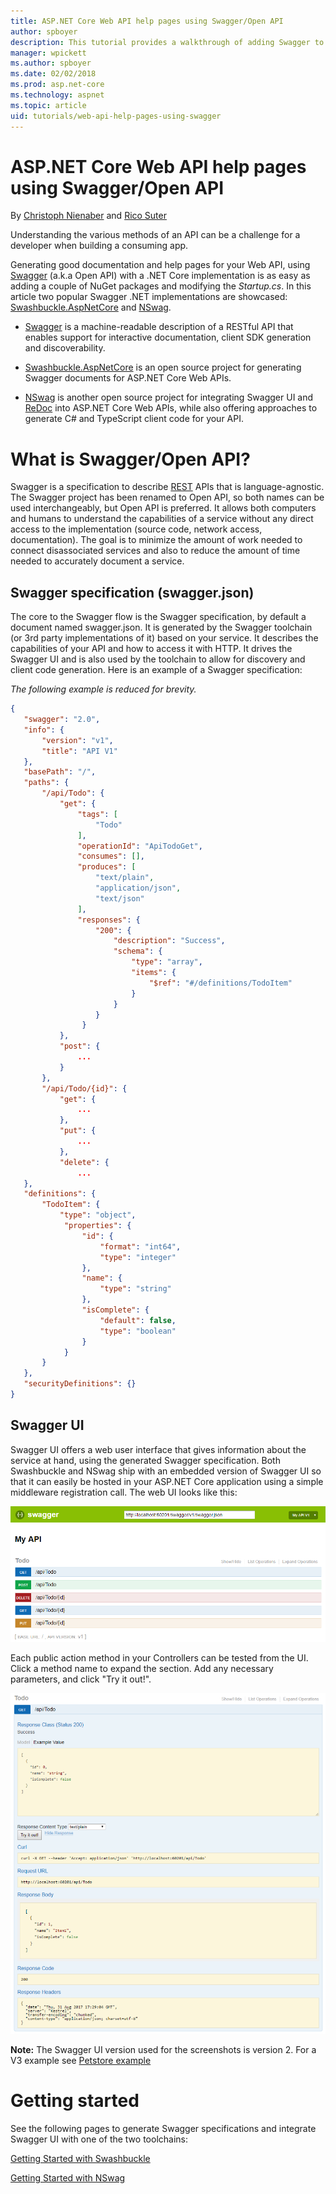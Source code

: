 ```yaml
---
title: ASP.NET Core Web API help pages using Swagger/Open API
author: spboyer
description: This tutorial provides a walkthrough of adding Swagger to generate documentation and help pages for a Web API application.
manager: wpickett
ms.author: spboyer
ms.date: 02/02/2018
ms.prod: asp.net-core
ms.technology: aspnet
ms.topic: article
uid: tutorials/web-api-help-pages-using-swagger
---
```

# ASP.NET Core Web API help pages using Swagger/Open API

By [Christoph Nienaber](https://twitter.com/zuckerthoben) and [Rico Suter](http://rsuter.com)

Understanding the various methods of an API can be a challenge for a developer when building a consuming app.

Generating good documentation and help pages for your Web API, using [Swagger](https://swagger.io/) (a.k.a Open API) with a .NET Core implementation is as easy as adding a couple of NuGet packages and modifying the *Startup.cs*. In this article two popular Swagger .NET implementations are showcased: [Swashbuckle.AspNetCore](https://github.com/domaindrivendev/Swashbuckle.AspNetCore) and [NSwag](https://nswag.org).

* [Swagger](https://swagger.io/) is a machine-readable description of a RESTful API that enables support for interactive documentation, client SDK generation and discoverability.

* [Swashbuckle.AspNetCore](https://github.com/domaindrivendev/Swashbuckle.AspNetCore) is an open source project for generating Swagger documents for ASP.NET Core Web APIs.

* [NSwag](https://nswag.org) is another open source project for integrating Swagger UI and [ReDoc](https://github.com/Rebilly/ReDoc) into ASP.NET Core Web APIs, while also offering approaches to generate C# and TypeScript client code for your API.

# What is Swagger/Open API?

Swagger is a specification to describe [REST](https://en.wikipedia.org/wiki/Representational_state_transfer) APIs that is language-agnostic. The Swagger project has been renamed to Open API, so both names can be used interchangeably, but Open API is preferred. It allows both computers and humans to understand the capabilities of a service without any direct access to the implementation (source code, network access, documentation). The goal is to minimize the amount of work needed to connect disassociated services and also to reduce the amount of time needed to accurately document a service.

## Swagger specification (swagger.json)

The core to the Swagger flow is the Swagger specification, by default a document named swagger.json. It is generated by the Swagger toolchain (or 3rd party implementations of it) based on your service. It describes the capabilities of your API and how to access it with HTTP. It drives the Swagger UI and is also used by the toolchain to allow for discovery and client code generation. Here is an example of a Swagger specification: 

*The following example is reduced for brevity.*
```json
{
   "swagger": "2.0",
   "info": {
       "version": "v1",
       "title": "API V1"
   },
   "basePath": "/",
   "paths": {
       "/api/Todo": {
           "get": {
               "tags": [
                   "Todo"
               ],
               "operationId": "ApiTodoGet",
               "consumes": [],
               "produces": [
                   "text/plain",
                   "application/json",
                   "text/json"
               ],
               "responses": {
                   "200": {
                       "description": "Success",
                       "schema": {
                           "type": "array",
                           "items": {
                               "$ref": "#/definitions/TodoItem"
                           }
                       }
                   }
                }
           },
           "post": {
               ...
           }
       },
       "/api/Todo/{id}": {
           "get": {
               ...
           },
           "put": {
               ...
           },
           "delete": {
               ...
   },
   "definitions": {
       "TodoItem": {
           "type": "object",
            "properties": {
                "id": {
                    "format": "int64",
                    "type": "integer"
                },
                "name": {
                    "type": "string"
                },
                "isComplete": {
                    "default": false,
                    "type": "boolean"
                }
            }
       }
   },
   "securityDefinitions": {}
}
```

## Swagger UI

Swagger UI offers a web user interface that gives information about the service at hand, using the generated Swagger specification. Both Swashbuckle and NSwag ship with an embedded version of Swagger UI so that it can easily be hosted in your ASP.NET Core application using a simple middleware registration call. The web UI looks like this:

![Swagger UI](web-api-help-pages-using-swagger/_static/swagger-ui.png)

Each public action method in your Controllers can be tested from the UI. Click a method name to expand the section. Add any necessary parameters, and click "Try it out!".

![Example Swagger GET test](web-api-help-pages-using-swagger/_static/get-try-it-out.png)

**Note:** The Swagger UI version used for the screenshots is version 2. For a V3 example see [Petstore example](http://petstore.swagger.io/)

# Getting started

See the following pages to generate Swagger specifications and integrate Swagger UI with one of the two toolchains: 

[Getting Started with Swashbuckle](getting-started-with-swashbuckle.md)

[Getting Started with NSwag](getting-started-with-nswag.md)